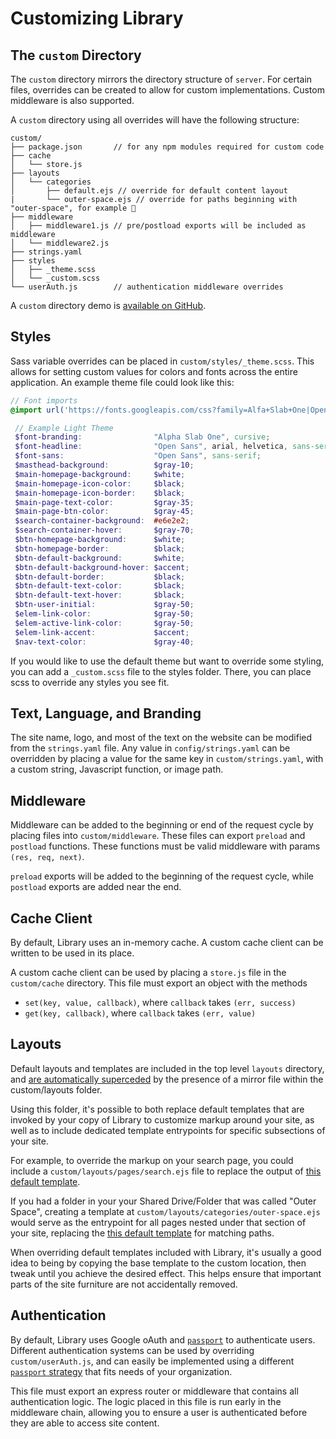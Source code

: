# Customizing Library

## The `custom` Directory

The `custom` directory mirrors the directory structure of `server`. For certain
files, overrides can be created to allow for custom implementations.
Custom middleware is also supported.

A `custom` directory using all overrides will have the following structure:
```
custom/
├── package.json       // for any npm modules required for custom code
├── cache
│   └── store.js
├── layouts
│   └── categories
│       ├── default.ejs // override for default content layout
|       └── outer-space.ejs // override for paths beginning with "outer-space", for example 🚀
├── middleware
│   ├── middleware1.js // pre/postload exports will be included as middleware
│   └── middleware2.js
├── strings.yaml
├── styles
│   ├── _theme.scss
│   └── _custom.scss
└── userAuth.js        // authentication middleware overrides
```

A `custom` directory demo is [available on GitHub](https://github.com/nytimes/library-customization-example).

## Styles
Sass variable overrides can be placed in `custom/styles/_theme.scss`. This allows
for setting custom values for colors and fonts across the entire application. An
example theme file could look like this:

```scss
// Font imports
@import url('https://fonts.googleapis.com/css?family=Alfa+Slab+One|Open+Sans:400,400i,700,700i&subset=latin-ext');

 // Example Light Theme
 $font-branding:                "Alpha Slab One", cursive;
 $font-headline:                "Open Sans", arial, helvetica, sans-serif;
 $font-sans:                    "Open Sans", sans-serif;
 $masthead-background:          $gray-10;
 $main-homepage-background:     $white;
 $main-homepage-icon-color:     $black;
 $main-homepage-icon-border:    $black;
 $main-page-text-color:         $gray-35;
 $main-page-btn-color:          $gray-45;
 $search-container-background:  #e6e2e2;
 $search-container-hover:       $gray-70;
 $btn-homepage-background:      $white;
 $btn-homepage-border:          $black;
 $btn-default-background:       $white;
 $btn-default-background-hover: $accent;
 $btn-default-border:           $black;
 $btn-default-text-color:       $black;
 $btn-default-text-hover:       $black;
 $btn-user-initial:             $gray-50;
 $elem-link-color:              $gray-50;
 $elem-active-link-color:       $gray-50;
 $elem-link-accent:             $accent;
 $nav-text-color:               $gray-40;
 ```


If you would like to use the default theme but want to override some styling,
you can add a `_custom.scss` file to the styles folder. There, you can place
scss to override any styles you see fit.

## Text, Language, and Branding
The site name, logo, and most of the text on the website can be modified from the
`strings.yaml` file. Any value in `config/strings.yaml` can be overridden by
placing a value for the same key in `custom/strings.yaml`, with a custom string,
Javascript function, or image path.

## Middleware
Middleware can be added to the beginning or end of the request cycle by placing
files into `custom/middleware`. These files can export `preload` and `postload`
functions. These functions must be valid middleware with params
`(res, req, next)`.

`preload` exports will be added to the beginning of the request cycle, while
`postload` exports are added near the end.


## Cache Client
By default, Library uses an in-memory cache. A custom cache client can be written
to be used in its place.

A custom cache client can be used by placing a `store.js` file in the `custom/cache`
directory. This file must export an object with the methods
- `set(key, value, callback)`, where `callback` takes `(err, success)`
- `get(key, callback)`, where `callback` takes `(err, value)`

## Layouts
Default layouts and templates are included in the top level `layouts` directory, and [are automatically superceded](https://github.com/nytimes/library/pull/200) by the presence of a mirror file within the custom/layouts folder.

Using this folder, it's possible to both replace default templates that are invoked by your copy of Library to customize markup around your site, as well as to include dedicated template entrypoints for specific subsections of your site.

For example, to override the markup on your search page, you could include a `custom/layouts/pages/search.ejs` file to replace the output of [this default template](https://github.com/nytimes/library/blob/master/layouts/pages/search.ejs#L23:L23).

If you had a folder in your your Shared Drive/Folder that was called "Outer Space", creating a template at `custom/layouts/categories/outer-space.ejs` would serve as the entrypoint for all pages nested under that section of your site, replacing the [this default template](https://github.com/nytimes/library/blob/master/layouts/categories/default.ejs) for matching paths.

When overriding default templates included with Library, it's usually a good idea to being by copying the base template to the custom location, then tweak until you achieve the desired effect. This helps ensure that important parts of the site furniture are not accidentally removed.

## Authentication
By default, Library uses Google oAuth and [`passport`](http://www.passportjs.org/) to authenticate users. Different authentication systems can be used by overriding `custom/userAuth.js`, and can easily be implemented using
a different [`passport` strategy](http://www.passportjs.org/packages/) that fits
needs of your organization.

This file must export an express router or middleware that contains all authentication
logic. The logic placed in this file is run early in the middleware chain, allowing
you to ensure a user is authenticated before they are able to access site content.
